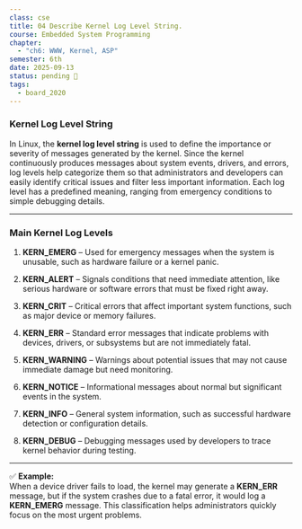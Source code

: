 ```yaml
---
class: cse
title: 04 Describe Kernel Log Level String.
course: Embedded System Programming
chapter:
  - "ch6: WWW, Kernel, ASP"
semester: 6th
date: 2025-09-13
status: pending 🛑
tags:
  - board_2020
---
```

### Kernel Log Level String

In Linux, the **kernel log level string** is used to define the importance or severity of messages generated by the kernel. Since the kernel continuously produces messages about system events, drivers, and errors, log levels help categorize them so that administrators and developers can easily identify critical issues and filter less important information. Each log level has a predefined meaning, ranging from emergency conditions to simple debugging details.

---

### Main Kernel Log Levels

1. **KERN_EMERG** – Used for emergency messages when the system is unusable, such as hardware failure or a kernel panic.
    
2. **KERN_ALERT** – Signals conditions that need immediate attention, like serious hardware or software errors that must be fixed right away.
    
3. **KERN_CRIT** – Critical errors that affect important system functions, such as major device or memory failures.
    
4. **KERN_ERR** – Standard error messages that indicate problems with devices, drivers, or subsystems but are not immediately fatal.
    
5. **KERN_WARNING** – Warnings about potential issues that may not cause immediate damage but need monitoring.
    
6. **KERN_NOTICE** – Informational messages about normal but significant events in the system.
    
7. **KERN_INFO** – General system information, such as successful hardware detection or configuration details.
    
8. **KERN_DEBUG** – Debugging messages used by developers to trace kernel behavior during testing.
    

---

✅ **Example:**  
When a device driver fails to load, the kernel may generate a **KERN_ERR** message, but if the system crashes due to a fatal error, it would log a **KERN_EMERG** message. This classification helps administrators quickly focus on the most urgent problems.